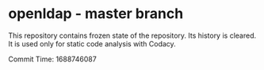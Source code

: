 # openldap - master branch

This repository contains frozen state of the repository.
Its history is cleared. It is used only for static code
analysis with Codacy.

Commit Time: 1688746087